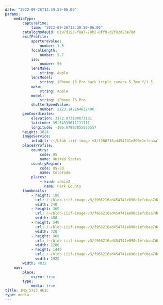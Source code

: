 ```yaml
---
date: "2022-09-26T12:39:50-06:00"
params:
    mediaType:
        captureTime:
            time: "2022-09-26T12:39:50-06:00"
        catalogNodeUid: 0197d153-f8a7-78b2-8ff9-d2f82d23e78d
        exifProfile:
            apertureValue:
                number: 1.5
            focalLength:
                number: 5.7
            iso:
                number: 50
            lensMake:
                string: Apple
            lensModel:
                string: iPhone 13 Pro back triple camera 5.7mm f/1.5
            make:
                string: Apple
            model:
                string: iPhone 13 Pro
            shutterSpeedValue:
                number: 2123.142264632406
        geoCoordinates:
            elevation: 3172.873180873181
            latitude: 39.54333611111111
            longitude: -105.67803055555557
        height: 3024
        imageService:
            infoUrl: /~/blob-iiif-image-v3/f966216ad454741e890c1efcbaa7d88be73718533ba5fedfa401c79b538c5e5b/info.json
        placesProfile:
            country:
                code: US
                name: United States
            countryRegion:
                code: US-CO
                name: Colorado
            places:
                - kind: admin2
                  name: Park County
        thumbnails:
            - height: 180
              url: /~/blob-iiif-image-v3/f966216ad454741e890c1efcbaa7d88be73718533ba5fedfa401c79b538c5e5b/full/240%2C180/0/default.jpg
              width: 240
            - height: 360
              url: /~/blob-iiif-image-v3/f966216ad454741e890c1efcbaa7d88be73718533ba5fedfa401c79b538c5e5b/full/480%2C360/0/default.jpg
              width: 480
            - height: 540
              url: /~/blob-iiif-image-v3/f966216ad454741e890c1efcbaa7d88be73718533ba5fedfa401c79b538c5e5b/full/720%2C540/0/default.jpg
              width: 720
            - height: 960
              url: /~/blob-iiif-image-v3/f966216ad454741e890c1efcbaa7d88be73718533ba5fedfa401c79b538c5e5b/full/1280%2C960/0/default.jpg
              width: 1280
            - height: 1440
              url: /~/blob-iiif-image-v3/f966216ad454741e890c1efcbaa7d88be73718533ba5fedfa401c79b538c5e5b/full/1920%2C1440/0/default.jpg
              width: 1920
        width: 4032
    nav:
        place:
            us/co: true
        type:
            media: true
title: IMG_5723.HEIC
type: media
---
```

